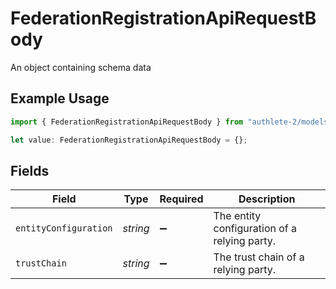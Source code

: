 # FederationRegistrationApiRequestBody

An object containing schema data

## Example Usage

```typescript
import { FederationRegistrationApiRequestBody } from "authlete-2/models/operations";

let value: FederationRegistrationApiRequestBody = {};
```

## Fields

| Field                                         | Type                                          | Required                                      | Description                                   |
| --------------------------------------------- | --------------------------------------------- | --------------------------------------------- | --------------------------------------------- |
| `entityConfiguration`                         | *string*                                      | :heavy_minus_sign:                            | The entity configuration of a relying party.<br/> |
| `trustChain`                                  | *string*                                      | :heavy_minus_sign:                            | The trust chain of a relying party.<br/>      |